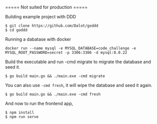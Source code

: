 ===== Not suited for production =====

Building example project with DDD

```
$ git clone https://github.com/Dalot/goddd
$ cd goddd
```

Running a dabatase with docker
```
docker run --name mysql -e MYSQL_DATABASE=code_challenge -e MYSQL_ROOT_PASSWORD=secret -p 3306:3306 -d mysql:8.0.22
```

Build the executable and run -cmd migrate to migrate the database and seed it.
```
$ go build main.go && ./main.exe -cmd migrate
```

You can also use `-cmd fresh`, it will wipe the database and seed it again.
``` 
$ go build main.go && ./main.exe -cmd fresh
```

And now to run the frontend app, 
```
$ npm install
$ npm run serve
```
